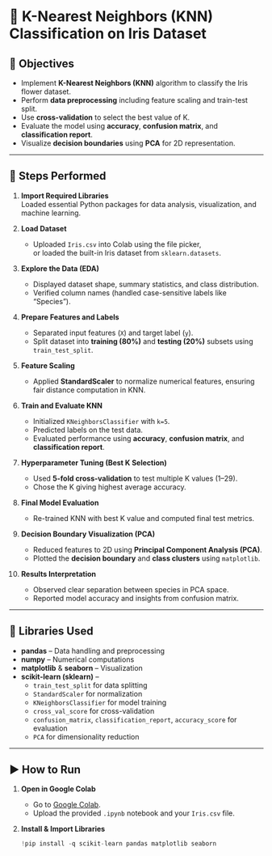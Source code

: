# 🧠 K-Nearest Neighbors (KNN) Classification on Iris Dataset

## 🎯 Objectives
- Implement **K-Nearest Neighbors (KNN)** algorithm to classify the Iris flower dataset.  
- Perform **data preprocessing** including feature scaling and train-test split.  
- Use **cross-validation** to select the best value of K.  
- Evaluate the model using **accuracy**, **confusion matrix**, and **classification report**.  
- Visualize **decision boundaries** using **PCA** for 2D representation.

---

## 🧩 Steps Performed

1. **Import Required Libraries**  
   Loaded essential Python packages for data analysis, visualization, and machine learning.

2. **Load Dataset**  
   - Uploaded `Iris.csv` into Colab using the file picker,  
     or loaded the built-in Iris dataset from `sklearn.datasets`.

3. **Explore the Data (EDA)**  
   - Displayed dataset shape, summary statistics, and class distribution.  
   - Verified column names (handled case-sensitive labels like “Species”).

4. **Prepare Features and Labels**  
   - Separated input features (`X`) and target label (`y`).  
   - Split dataset into **training (80%)** and **testing (20%)** subsets using `train_test_split`.

5. **Feature Scaling**  
   - Applied **StandardScaler** to normalize numerical features, ensuring fair distance computation in KNN.

6. **Train and Evaluate KNN**  
   - Initialized `KNeighborsClassifier` with `k=5`.  
   - Predicted labels on the test data.  
   - Evaluated performance using **accuracy**, **confusion matrix**, and **classification report**.

7. **Hyperparameter Tuning (Best K Selection)**  
   - Used **5-fold cross-validation** to test multiple K values (1–29).  
   - Chose the K giving highest average accuracy.

8. **Final Model Evaluation**  
   - Re-trained KNN with best K value and computed final test metrics.

9. **Decision Boundary Visualization (PCA)**  
   - Reduced features to 2D using **Principal Component Analysis (PCA)**.  
   - Plotted the **decision boundary** and **class clusters** using `matplotlib`.

10. **Results Interpretation**  
    - Observed clear separation between species in PCA space.  
    - Reported model accuracy and insights from confusion matrix.

---

## 🧰 Libraries Used
- **pandas** – Data handling and preprocessing  
- **numpy** – Numerical computations  
- **matplotlib** & **seaborn** – Visualization  
- **scikit-learn (sklearn)** –  
  - `train_test_split` for data splitting  
  - `StandardScaler` for normalization  
  - `KNeighborsClassifier` for model training  
  - `cross_val_score` for cross-validation  
  - `confusion_matrix`, `classification_report`, `accuracy_score` for evaluation  
  - `PCA` for dimensionality reduction  

---

## ▶️ How to Run

1. **Open in Google Colab**
   - Go to [Google Colab](https://colab.research.google.com/).  
   - Upload the provided `.ipynb` notebook and your `Iris.csv` file.

2. **Install & Import Libraries**
   ```python
   !pip install -q scikit-learn pandas matplotlib seaborn
